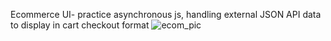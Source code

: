 Ecommerce UI- practice asynchronous js, handling external JSON API data to display in cart checkout format
![ecom_pic](https://user-images.githubusercontent.com/101173706/206867707-cfa68d50-634c-4203-863f-b54702506bf1.png)
